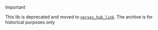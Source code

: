 > [!IMPORTANT]
>
> This lib is deprecated and moved to [`nerves_hub_link`](https://github.com/nerves-hub/nerves_hub_link).
> The archive is for historical purposes only
